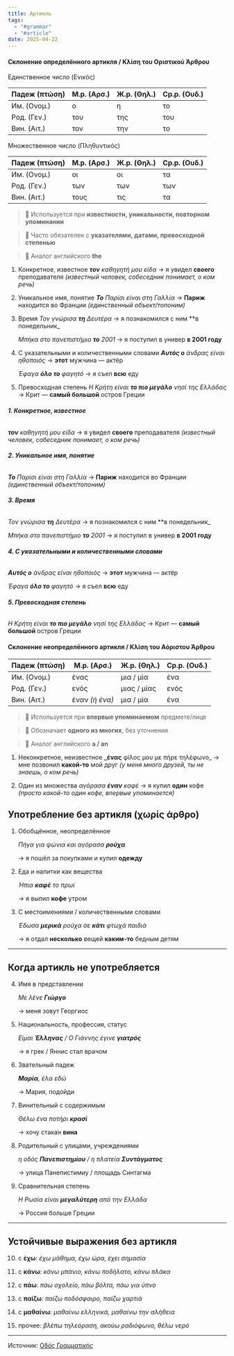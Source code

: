 ```yaml
---
title: Артикль
tags:
  - "#grammar"
  - "#article"
date: 2025-04-22
---
```


#### Склонение определённого артикля / Κλίση του Οριστικού Άρθρου

Единственное число (Ενικός)

| **Падеж (πτώση)** | **М.р. (Αρσ.)** | **Ж.р. (Θηλ.)** | **Ср.р. (Ουδ.)** |
| ----------------- | --------------- | --------------- | ---------------- |
| Им. (Ονομ.)       | ο               | η               | το               |
| Род. (Γεν.)       | του             | της             | του              |
| Вин. (Αιτ.)       | τον             | την             | το               |

Множественное число (Πληθυντικός)

| **Падеж (πτώση)** | **М.р. (Αρσ.)** | **Ж.р. (Θηλ.)** | **Ср.р. (Ουδ.)** |
| ----------------- | --------------- | --------------- | ---------------- |
| Им. (Ονομ.)       | οι              | οι              | τα               |
| Род. (Γεν.)       | των             | των             | των              |
| Вин. (Αιτ.)       | τους            | τις             | τα               |

> 🔹 Используется при **известности, уникальности, повторном упоминании**

> 🔹 Часто обязателен с **указателями, датами, превосходной степенью**

> 🔹 Аналог английского **the**

1. Конкретное, известное
    **_τον_** _καθηγητή μου είδα_
    → я увидел **своего** преподавателя
    _(известный человек, собеседник понимает, о ком речь)_

2. Уникальное имя, понятие
    **_Το_** _Παρίσι είναι στη Γαλλία_
    → **Париж** находится во Франции
    _(единственный объект/топоним)_

3. Время
    _Τον γνώρισα_ **_τη_** _Δευτέρα_
    → я познакомился с ним **в понедельник_
    
    _Μπήκα στο πανεπιστήμιο_ **_το_** _2001_
    → я поступил в универ **в 2001 году**

4. С указательными и количественными словами
    **_Αυτός ο_** _άνδρας είναι ηθοποιός_
    → **этот** мужчина — актёр
    
    _Έφαγα_ **_όλο το_** _φαγητό_
    → я съел **всю** еду

5. Превосходная степень
    _Η Κρήτη είναι_ **_το πιο μεγάλο_** _νησί της Ελλάδας_
    → Крит — **самый большой** остров Греции


###### **1. Конкретное, известное**

**_τον_** _καθηγητή μου είδα_
→ я увидел **своего** преподавателя
_(известный человек, собеседник понимает, о ком речь)_
###### **2. Уникальное имя, понятие** 

**_Το_** _Παρίσι είναι στη Γαλλία_
→ **Париж** находится во Франции
_(единственный объект/топоним)_
###### **3. Время** 

_Τον γνώρισα_ **_τη_** _Δευτέρα_
→ я познакомился с ним **в понедельник_

_Μπήκα στο πανεπιστήμιο_ **_το_** _2001_
→ я поступил в универ **в 2001 году**
###### **4. С указательными и количественными словами** 

**_Αυτός ο_** _άνδρας είναι ηθοποιός_
→ **этот** мужчина — актёр

_Έφαγα_ **_όλο το_** _φαγητό_
→ я съел **всю** еду
###### **5. Превосходная степень** 

_Η Κρήτη είναι_ **_το πιο μεγάλο_** _νησί της Ελλάδας_
→ Крит — **самый большой** остров Греции

#### Склонение неопределённого артикля / Κλίση του Αόριστου Άρθρου

| **Падеж (πτώση)** | **М.р. (Αρσ.)** | **Ж.р. (Θηλ.)** | **Ср.р. (Ουδ.)** |
| ----------------- | --------------- | --------------- | ---------------- |
| Им. (Ονομ.)       | ένας            | μια / μία       | ένα              |
| Род. (Γεν.)       | ενός            | μιας / μίας     | ενός             |
| Вин. (Αιτ.)       | έναν _(ή ένα)_  | μια / μία       | ένα              |


> 🔹 Используется при **впервые упоминаемом** предмете/лице

> 🔹 Обозначает **одного из многих**, без уточнения

> 🔹 Аналог английского **a / an**

1. Неконкретное, неизвестное
    **_ένας** φίλος μου με πήρε τηλέφωνο_
    → мне позвонил **какой-то** мой друг
    _(у меня много друзей, ты не знаешь, о ком речь)_

2. Один из множества
    _αγόρασα **έναν** καφέ_
    → я купил **один** кофе
    _(просто какой-то один кофе, впервые упоминается)_





## **Употребление без артикля (χωρίς άρθρο)**

1. Обобщённое, неопределённое
    
    _Πήγα για ψώνια και αγόρασα_ **_ρούχα_**
    
    → я пошёл за покупками и купил **одежду**
    
2. Еда и напитки как вещества
    
    _Ήπια_ **_καφέ_** _το πρωί_
    
    → я выпил **кофе** утром
    
3. С местоимениями / количественными словами
    
    _Έδωσα_ **_μερικά_** _ρούχα σε_ **_κάτι_** _φτωχά παιδιά_
    
    → я отдал **несколько** вещей **каким-то** бедным детям
    

---

## **Когда артикль не употребляется**

4. Имя в представлении
    
    _Με λένε_ **_Γιώργο_**
    
    → меня зовут Георгиос
    
5. Национальность, профессия, статус
    
    _Είμαι_ **_Έλληνας_** _/ Ο Γιάννης έγινε_ **_γιατρός_**
    
    → я грек / Яннис стал врачом
    
6. Звательный падеж
    
    **_Μαρία_**_, έλα εδώ_
    
    → Мария, подойди
    
7. Винительный с содержимым
    
    _Θέλω ένα ποτήρι_ **_κρασί_**
    
    → хочу стакан **вина**
    
8. Родительный с улицами, учреждениями
    
    _η οδός_ **_Πανεπιστημίου_** _/ η πλατεία_ **_Συντάγματος_**
    
    → улица Панепистимиу / площадь Синтагма
    
9. Сравнительная степень
    
    _Η Ρωσία είναι_ **_μεγαλύτερη_** _από την Ελλάδα_
    
    → Россия больше Греции
    

---

## **Устойчивые выражения без артикля**

10. с **έχω**: _έχω μάθημα, έχω ώρα, έχει σημασία_
    
11. с **κάνω**: _κάνω μπάνιο, κάνω ποδήλατο, κάνω πλάκα_
    
12. с **πάω**: _πάω σχολείο, πάω βόλτα, πάω για ύπνο_
    
13. с **παίζω**: _παίζω ποδόσφαιρο, παίζω χαρτιά_
    
14. с **μαθαίνω**: _μαθαίνω ελληνικά, μαθαίνω την αλήθεια_
    
15. прочее: _βλέπω τηλεόραση, ακούω ραδιόφωνο, θέλω νερό_
    

  



------------------

Источник:  [Οδός Γραμματικής](https://docs.yandex.ru/docs/view?url=ya-disk-public%3A%2F%2FFc1ADAogdVYRLhzJ%2BIs4sc3huPGPahBYKQ5XhiB5We3DHJ65KJz%2FolMqzl%2BCBiE%2Bq%2FJ6bpmRyOJonT3VoXnDag%3D%3D&name=%CE%9F%CE%B4%CF%8C%CF%82%20%CE%93%CF%81%CE%B1%CE%BC%CE%BC%CE%B1%CF%84%CE%B9%CE%BA%CE%AE%CF%82.pdf) 